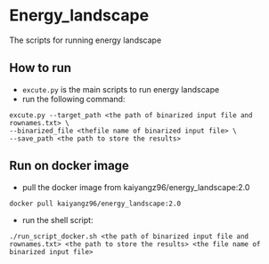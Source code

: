 # Energy_landscape
The scripts for running energy landscape 

## How to run
- ```excute.py``` is the main scripts to run energy landscape  
- run the following command:

```shell
excute.py --target_path <the path of binarized input file and rownames.txt> \ 
--binarized_file <thefile name of binarized input file> \
--save_path <the path to store the results>
```
## Run on docker image
- pull the docker image from kaiyangz96/energy_landscape:2.0  
```shell
docker pull kaiyangz96/energy_landscape:2.0  
```
- run the shell script:
```shell
./run_script_docker.sh <the path of binarized input file and rownames.txt> <the path to store the results> <the file name of binarized input file>
```
